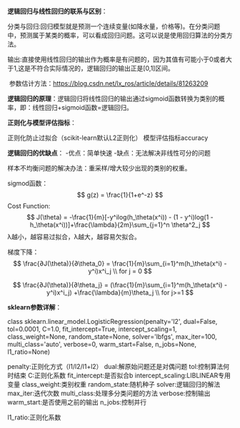 **逻辑回归与线性回归的联系与区别**：

​		分类与回归:回归模型就是预测一个连续变量(如降水量，价格等)。在分类问题中，预测属于某类的概率，可以看成回归问题。这可以说是使用回归算法的分类方法。

​		输出:直接使用线性回归的输出作为概率是有问题的，因为其值有可能小于0或者大于1,这是不符合实际情况的，逻辑回归的输出正是[0,1]区间。

​		参数估计方法：https://blog.csdn.net/lx_ros/article/details/81263209

**逻辑回归的原理**：逻辑回归将线性回归的输出通过sigmoid函数转换为类别的概率，即：线性回归+sigmoid函数=逻辑回归。

**正则化与模型评估指标**：

正则化防止过拟合（scikit-learn默认L2正则化）
模型评估指标accuracy

**逻辑回归的优缺点**：
-优点：简单快速
-缺点：无法解决非线性可分的问题

样本不均衡问题的解决办法：重采样/增大较少出现的类别的权重。

sigmod函数：
$$
g(z) = \frac{1}{1+e^-z}
$$
Cost Function:
$$
J(\theta) = -\frac{1}{m}[-y^ilog(h_\theta(x^i)) - (1 - y^i)log(1 -h_\theta(x^i))]+\frac{\lambda}{2m}\sum_{j=1}^n \theta^2_j
$$
λ越小，越容易过拟合，λ越大，越容易欠拟合。

梯度下降：
$$
\frac{∂J(\theta)}{∂\theta_0} = \frac{1}{m}\sum_{i=1}^m(h_\theta(x^i) - y^i)x^i_j   \\
for j = 0
$$

$$
\frac{∂J(\theta)}{∂\theta_j} = (\frac{1}{m}\sum_{i=1}^m(h_\theta(x^i) - y^i)x^i_j) +\frac{\lambda}{m}\theta_j     \\
for   j>=1
$$




**sklearn参数详解**：

class sklearn.linear_model.LogisticRegression(penalty='l2', dual=False, tol=0.0001, C=1.0, fit_intercept=True, intercept_scaling=1, class_weight=None, random_state=None, solver='lbfgs', max_iter=100, multi_class='auto', verbose=0, warm_start=False, n_jobs=None, l1_ratio=None)

penalty:正则化方式（l1/l2/l1+l2）
dual:解原始问题还是对偶问题
tol:控制算法何时结束
C:正则化系数
fit_intercept:是否拟合b
intercept_scaling:LIBLINEAR专用变量
class_weight:类别权重
random_state:随机种子
solver:逻辑回归的解法
max_iter:迭代次数
multi_class:处理多分类问题的方法
verbose:控制输出
warm_start:是否使用之前的输出
n_jobs:控制并行

l1_ratio:正则化系数

